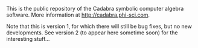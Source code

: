 This is the public repository of the Cadabra symbolic computer algebra 
software. More information at http://cadabra.phi-sci.com.

Note that this is version 1, for which there will still be bug fixes,
but no new developments. See version 2 (to appear here sometime soon) for 
the interesting stuff...
